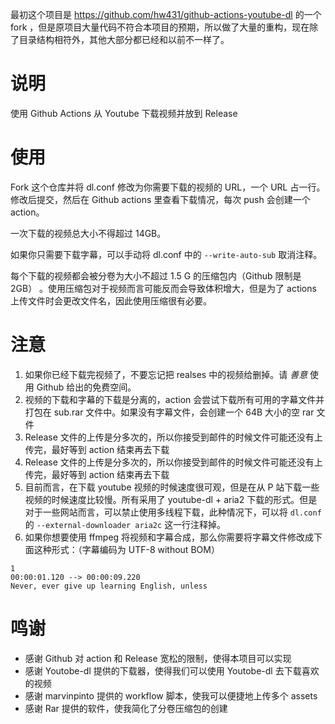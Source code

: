 最初这个项目是 https://github.com/hw431/github-actions-youtube-dl 的一个 fork ，但是原项目大量代码不符合本项目的预期，所以做了大量的重构，现在除了目录结构相符外，其他大部分都已经和以前不一样了。

# 说明

使用 Github Actions 从 Youtube 下载视频并放到 Release

# 使用

Fork 这个仓库并将 dl.conf 修改为你需要下载的视频的 URL，一个 URL 占一行。修改后提交，然后在 Github actions 里查看下载情况，每次 push 会创建一个 action。

一次下载的视频总大小不得超过 14GB。

如果你只需要下载字幕，可以手动将 dl.conf 中的 `--write-auto-sub` 取消注释。 

每个下载的视频都会被分卷为大小不超过 1.5 G 的压缩包内（Github 限制是 2GB） 。使用压缩包对于视频而言可能反而会导致体积增大，但是为了 actions 上传文件时会更改文件名，因此使用压缩很有必要。

# 注意

1. 如果你已经下载完视频了，不要忘记把 realses 中的视频给删掉。请 *善意* 使用 Github 给出的免费空间。
2. 视频的下载和字幕的下载是分离的，action 会尝试下载所有可用的字幕文件并打包在 sub.rar 文件中。如果没有字幕文件，会创建一个 64B 大小的空 rar 文件
3. Release 文件的上传是分多次的，所以你接受到邮件的时候文件可能还没有上传完，最好等到 action 结束再去下载
3. Release 文件的上传是分多次的，所以你接受到邮件的时候文件可能还没有上传完，最好等到 action 结束再去下载
4. 目前而言，在下载 youtube 视频的时候速度很可观，但是在从 P 站下载一些视频的时候速度比较慢。所有采用了 youtube-dl + aria2 下载的形式。但是对于一些网站而言，可以禁止使用多线程下载，此种情况下，可以将 `dl.conf` 的 `--external-downloader aria2c` 这一行注释掉。
5. 如果你想要使用 ffmpeg 将视频和字幕合成，那么你需要将字幕文件修改成下面这种形式：（字幕编码为 UTF-8 without BOM）

```
1
00:00:01.120 --> 00:00:09.220
Never, ever give up learning English, unless
```

# 鸣谢

- 感谢 Github 对 action 和 Release 宽松的限制，使得本项目可以实现
- 感谢 Youtobe-dl 提供的下载器，使得我们可以使用 Youtobe-dl 去下载喜欢的视频
- 感谢 marvinpinto 提供的 workflow 脚本，使我可以便捷地上传多个 assets
- 感谢 Rar 提供的软件，使我简化了分卷压缩包的创建